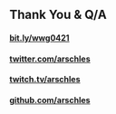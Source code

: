 ## Thank You & Q/A

#### [bit.ly/wwg0421](https://bit.ly/wwg0421)

#### [twitter.com/arschles](https://twitter.com/arschles)

#### [twitch.tv/arschles](https://twitch.tv/arschles)

#### [github.com/arschles](https://github.com/arschles)
